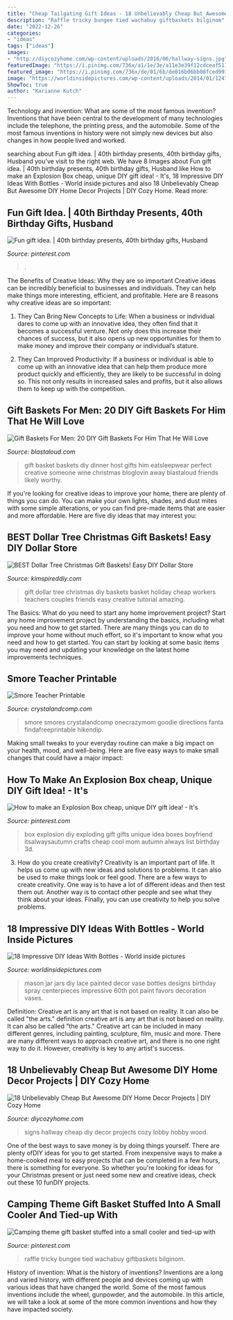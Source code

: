 ```yaml
---
title: "Cheap Tailgating Gift Ideas - 18 Unbelievably Cheap But Awesome Diy Home Decor Projects"
description: "Raffle tricky bungee tied wachabuy giftbaskets bilginom"
date: "2022-12-26"
categories:
- "ideas"
tags: ["ideas"]
images:
- "http://diycozyhome.com/wp-content/uploads/2016/06/hallway-signs.jpg"
featuredImage: "https://i.pinimg.com/736x/a1/1e/3e/a11e3e39f12cdceaf5114f11eed223b1.jpg"
featured_image: "https://i.pinimg.com/736x/de/01/6b/de016b06bb08fced991a8ac21fca6c6b.jpg"
image: "https://worldinsidepictures.com/wp-content/uploads/2014/01/1247-682x1024.jpg"
ShowToc: true
author: "Karianne Kutch"
---
```



Technology and invention: What are some of the most famous invention?
Inventions that have been central to the development of many technologies include the telephone, the printing press, and the automobile. Some of the most famous inventions in history were not simply new devices but also changes in how people lived and worked.

	

		
searching about Fun gift idea. | 40th birthday presents, 40th birthday gifts, Husband you've visit to the right web. We have 8 Images about Fun gift idea. | 40th birthday presents, 40th birthday gifts, Husband like How to make an Explosion Box cheap, unique DIY gift idea! - It&#039;s, 18 Impressive DIY Ideas With Bottles - World inside pictures and also 18 Unbelievably Cheap But Awesome DIY Home Decor Projects | DIY Cozy Home. Read more:
		
    
## Fun Gift Idea. | 40th Birthday Presents, 40th Birthday Gifts, Husband

<img loading=lazy src="https://i.pinimg.com/736x/13/dd/3e/13dd3ea23be3638ab8f9368e161eb53e--fun-gifts-th-birthday.jpg" onerror="this.onerror=null;this.src='https://tse3.mm.bing.net/th?id=OIP.Ja6I1xaNvnnkrESZyz2djQHaJ3&amp;pid=15.1';" alt="Fun gift idea. | 40th birthday presents, 40th birthday gifts, Husband">

_Source: pinterest.com_

>. 

	

The Benefits of Creative Ideas: Why they are so important
Creative ideas can be incredibly beneficial to businesses and individuals. They can help make things more interesting, efficient, and profitable. Here are 8 reasons why creative ideas are so important:
1. They Can Bring New Concepts to Life: When a business or individual dares to come up with an innovative idea, they often find that it becomes a successful venture. Not only does this increase their chances of success, but it also opens up new opportunities for them to make money and improve their company or individual’s stature.

2. They Can Improved Productivity: If a business or individual is able to come up with an innovative idea that can help them produce more product quickly and efficiently, they are likely to be successful in doing so. This not only results in increased sales and profits, but it also allows them to keep up with the competition.


    
## Gift Baskets For Men: 20 DIY Gift Baskets For Him That He Will Love

<img loading=lazy src="https://blastaloud.com/wp-content/uploads/2018/10/For-The-Likely-Host.jpg" onerror="this.onerror=null;this.src='https://tse1.mm.bing.net/th?id=OIP.35Gi33CW3Xkcdb-ONlj0EQHaKN&amp;pid=15.1';" alt="Gift Baskets For Men: 20 DIY Gift Baskets For Him That He Will Love">

_Source: blastaloud.com_

>gift basket baskets diy dinner host gifts him eatsleepwear perfect creative someone wine christmas bloglovin away blastaloud friends likely worthy. 

	

If you're looking for creative ideas to improve your home, there are plenty of things you can do. You can make your own lights, shades, and dust mites with some simple alterations, or you can find pre-made items that are easier and more affordable. Here are five diy ideas that may interest you: 

    
## BEST Dollar Tree Christmas Gift Baskets! Easy DIY Dollar Store

<img loading=lazy src="https://kimspireddiy.com/wp-content/uploads/2019/11/Dollar-Tree-Kids-Christmas-Gift-Basket-Ideas-DIY.jpg" onerror="this.onerror=null;this.src='https://tse4.mm.bing.net/th?id=OIP._dfltBPPDnGKNFsL3OmRzAHaL6&amp;pid=15.1';" alt="BEST Dollar Tree Christmas Gift Baskets! Easy DIY Dollar Store">

_Source: kimspireddiy.com_

>gift dollar tree christmas diy baskets basket holiday cheap workers teachers couples friends easy creative tutorial amazing. 

	

The Basics: What do you need to start any home improvement project?
Start any home improvement project by understanding the basics, including what you need and how to get started. There are many things you can do to improve your home without much effort, so it's important to know what you need and how to get started. You can start by looking at some basic items you may need and updating your knowledge on the latest home improvements techniques.

    
## Smore Teacher Printable

<img loading=lazy src="https://crystalandcomp.com/wp-content/uploads/2011/05/smore-printable-for-your-teacher.jpg" onerror="this.onerror=null;this.src='https://tse4.mm.bing.net/th?id=OIP.xJswVHwpeJ2urzapXUni_wHaLH&amp;pid=15.1';" alt="Smore Teacher Printable">

_Source: crystalandcomp.com_

>smore smores crystalandcomp onecrazymom goodie directions fanta findafreeprintable hikendip. 

	

Making small tweaks to your everyday routine can make a big impact on your health, mood, and well-being. Here are five easy ways to make small changes that could have a major impact: 

    
## How To Make An Explosion Box cheap, Unique DIY Gift Idea! - It&#039;s

<img loading=lazy src="https://i.pinimg.com/736x/a1/1e/3e/a11e3e39f12cdceaf5114f11eed223b1.jpg" onerror="this.onerror=null;this.src='https://tse1.mm.bing.net/th?id=OIP.Dj20bVpAwdrEXiwTBBMlDAHaLH&amp;pid=15.1';" alt="How to make an Explosion Box cheap, unique DIY gift idea! - It&#039;s">

_Source: pinterest.com_

>box explosion diy exploding gift gifts unique idea boxes boyfriend itsalwaysautumn crafts cheap cool mom autumn always list birthday 3d. 

	

3. How do you create creativity?
Creativity is an important part of life. It helps us come up with new ideas and solutions to problems. It can also be used to make things look or feel good. There are a few ways to create creativity. One way is to have a lot of different ideas and then test them out. Another way is to contact other people and see what they think about your ideas. Finally, you can use creativity to help you solve problems.

    
## 18 Impressive DIY Ideas With Bottles - World Inside Pictures

<img loading=lazy src="https://worldinsidepictures.com/wp-content/uploads/2014/01/1247-682x1024.jpg" onerror="this.onerror=null;this.src='https://tse2.mm.bing.net/th?id=OIP.sSMrqidWLG3Y_2t-hzUL9QHaLH&amp;pid=15.1';" alt="18 Impressive DIY Ideas With Bottles - World inside pictures">

_Source: worldinsidepictures.com_

>mason jar jars diy lace painted decor vase bottles designs birthday spray centerpieces impressive 60th pot paint favors decoration vases. 

	

Definition: Creative art is any art that is not based on reality. It can also be called "the arts."
definition creative art is any art that is not based on reality. It can also be called "the arts." Creative art can be included in many different genres, including painting, sculpture, film, music and more. There are many different ways to approach creative art, and there is no one right way to do it. However, creativity is key to any artist's success.

    
## 18 Unbelievably Cheap But Awesome DIY Home Decor Projects | DIY Cozy Home

<img loading=lazy src="http://diycozyhome.com/wp-content/uploads/2016/06/hallway-signs.jpg" onerror="this.onerror=null;this.src='https://tse3.mm.bing.net/th?id=OIP.WK8xketsEFEGkRZhZe0H6gHaLH&amp;pid=15.1';" alt="18 Unbelievably Cheap But Awesome DIY Home Decor Projects | DIY Cozy Home">

_Source: diycozyhome.com_

>signs hallway cheap diy decor projects cozy lobby hobby wood. 

	

One of the best ways to save money is by doing things yourself. There are plenty ofDIY ideas for you to get started. From inexpensive ways to make a home-cooked meal to easy projects that can be completed in a few hours, there is something for everyone. So whether you're looking for ideas for your Christmas present or just need some new and creative ideas, check out these 10 funDIY projects.

    
## Camping Theme Gift Basket Stuffed Into A Small Cooler And Tied-up With

<img loading=lazy src="https://i.pinimg.com/736x/de/01/6b/de016b06bb08fced991a8ac21fca6c6b.jpg" onerror="this.onerror=null;this.src='https://tse4.mm.bing.net/th?id=OIP.tjZpkEdxy0JXS-rQF9o2SQHaJ3&amp;pid=15.1';" alt="Camping theme gift basket stuffed into a small cooler and tied-up with">

_Source: pinterest.com_

>raffle tricky bungee tied wachabuy giftbaskets bilginom. 

	

History of invention: What is the history of inventions?
Inventions are a long and varied history, with different people and devices coming up with various ideas that have changed the world. Some of the most famous inventions include the wheel, gunpowder, and the automobile. In this article, we will take a look at some of the more common inventions and how they have impacted society.

